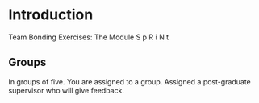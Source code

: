 # Introduction

Team Bonding Exercises: The Module
S p R i N t

## Groups

In groups of five.
You are assigned to a group.
Assigned a post-graduate supervisor who will give feedback.

